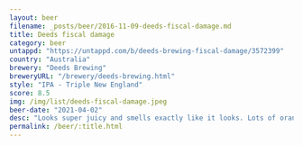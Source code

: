 ```yaml
---
layout: beer
filename: _posts/beer/2016-11-09-deeds-fiscal-damage.md
title: Deeds fiscal damage
category: beer
untappd: "https://untappd.com/b/deeds-brewing-fiscal-damage/3572399"
country: "Australia"
brewery: "Deeds Brewing"
breweryURL: "/brewery/deeds-brewing.html"
style: "IPA - Triple New England"
score: 8.5
img: /img/list/deeds-fiscal-damage.jpeg
beer-date: "2021-04-02"
desc: "Looks super juicy and smells exactly like it looks. Lots of orange and citrus. There’s a little bit extra sourness that masks some of the fruity flavours. Enough booze to warm you up"
permalink: /beer/:title.html
---
```

